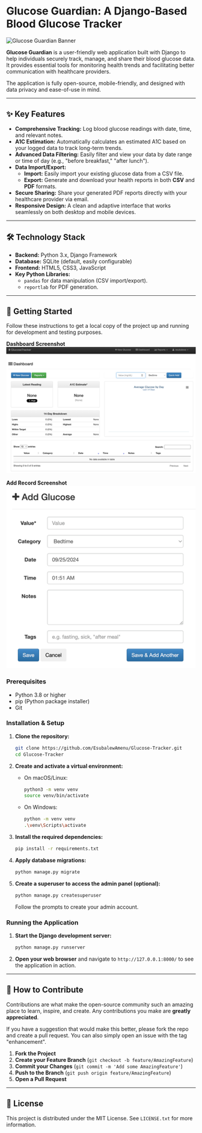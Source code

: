 # Glucose Guardian: A Django-Based Blood Glucose Tracker

![Glucose Guardian Banner](https://placehold.co/1200x400/6399BE/FFFFFF?text=Glucose%20Guardian)

**Glucose Guardian** is a user-friendly web application built with Django to help individuals securely track, manage, and share their blood glucose data. It provides essential tools for monitoring health trends and facilitating better communication with healthcare providers.

The application is fully open-source, mobile-friendly, and designed with data privacy and ease-of-use in mind.

---

## ✨ Key Features

* **Comprehensive Tracking:** Log blood glucose readings with date, time, and relevant notes.
* **A1C Estimation:** Automatically calculates an estimated A1C based on your logged data to track long-term trends.
* **Advanced Data Filtering:** Easily filter and view your data by date range or time of day (e.g., "before breakfast," "after lunch").
* **Data Import/Export:**
    * **Import:** Easily import your existing glucose data from a CSV file.
    * **Export:** Generate and download your health reports in both **CSV** and **PDF** formats.
* **Secure Sharing:** Share your generated PDF reports directly with your healthcare provider via email.
* **Responsive Design:** A clean and adaptive interface that works seamlessly on both desktop and mobile devices.

---

## 🛠️ Technology Stack

* **Backend:** Python 3.x, Django Framework
* **Database:** SQLite (default, easily configurable)
* **Frontend:** HTML5, CSS3, JavaScript
* **Key Python Libraries:**
    * `pandas` for data manipulation (CSV import/export).
    * `reportlab` for PDF generation.

---

## 🚀 Getting Started

Follow these instructions to get a local copy of the project up and running for development and testing purposes.

**Dashboard Screenshot**
![Dashboard Screenshot](screenshots/dashboard.jpg)


**Add Record Screenshot**
![Add Record Screenshot](screenshots/add_record.jpg)

### Prerequisites

* Python 3.8 or higher
* pip (Python package installer)
* Git

### Installation & Setup

1.  **Clone the repository:**
    ```sh
    git clone https://github.com/EsubalewAmenu/Glucose-Tracker.git
    cd Glucose-Tracker
    ```

2.  **Create and activate a virtual environment:**
    * On macOS/Linux:
        ```sh
        python3 -m venv venv
        source venv/bin/activate
        ```
    * On Windows:
        ```sh
        python -m venv venv
        .\venv\Scripts\activate
        ```

3.  **Install the required dependencies:**
    ```sh
    pip install -r requirements.txt
    ```

4.  **Apply database migrations:**
    ```sh
    python manage.py migrate
    ```

5.  **Create a superuser to access the admin panel (optional):**
    ```sh
    python manage.py createsuperuser
    ```
    Follow the prompts to create your admin account.

### Running the Application

1.  **Start the Django development server:**
    ```sh
    python manage.py runserver
    ```

2.  **Open your web browser** and navigate to `http://127.0.0.1:8000/` to see the application in action.

---

## 🤝 How to Contribute

Contributions are what make the open-source community such an amazing place to learn, inspire, and create. Any contributions you make are **greatly appreciated**.

If you have a suggestion that would make this better, please fork the repo and create a pull request. You can also simply open an issue with the tag "enhancement".

1.  **Fork the Project**
2.  **Create your Feature Branch** (`git checkout -b feature/AmazingFeature`)
3.  **Commit your Changes** (`git commit -m 'Add some AmazingFeature'`)
4.  **Push to the Branch** (`git push origin feature/AmazingFeature`)
5.  **Open a Pull Request**

---

## 📜 License

This project is distributed under the MIT License. See `LICENSE.txt` for more information.
